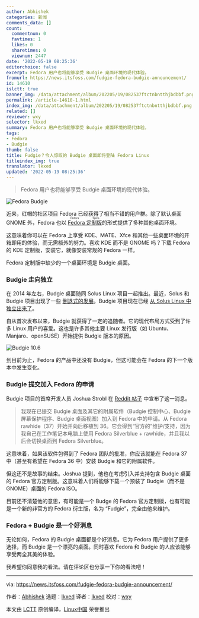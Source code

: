 ```yaml
---
author: Abhishek
categories: 新闻
comments_data: []
count:
  commentnum: 0
  favtimes: 1
  likes: 0
  sharetimes: 0
  viewnum: 2447
date: '2022-05-19 08:25:36'
editorchoice: false
excerpt: Fedora 用户也将能够享受 Budgie 桌面环境的现代体验。
fromurl: https://news.itsfoss.com/fudgie-fedora-budgie-announcement/
id: 14610
islctt: true
banner_img: /data/attachment/album/202205/19/082537ftctnbntthjbdbbf.png
permalink: /article-14610-1.html
index_img: /data/attachment/album/202205/19/082537ftctnbntthjbdbbf.png.thumb.jpg
related: []
reviewer: wxy
selector: lkxed
summary: Fedora 用户也将能够享受 Budgie 桌面环境的现代体验。
tags:
- Fedora
- Budgie
thumb: false
title: Fudgie？令人惊叹的 Budgie 桌面即将登陆 Fedora Linux
titleindex_img: true
translator: lkxed
updated: '2022-05-19 08:25:36'
---
```



> 
> Fedora 用户也将能够享受 Budgie 桌面环境的现代体验。
> 
> 
> 


![Fedora Budgie](/data/attachment/album/202205/19/082537ftctnbntthjbdbbf.png)


近来，红帽的社区项目 Fedora 已经获得了相当不错的用户群。除了默认桌面 GNOME 外，Fedora 也以 <ruby> <a href="https://spins.fedoraproject.org">  Fedora 定制版 </a> <rt>  Fedora Spins </rt></ruby> 的形式提供了多种其他桌面环境。


这意味着你可以在 Fedora 上享受 KDE、MATE、Xfce 和其他一些桌面环境的开箱即用的体验，而无需额外的努力。喜欢 KDE 而不是 GNOME 吗？下载 Fedora 的 KDE 定制版，安装它，就像安装常规的 Fedora 一样。


Fedora 定制版中缺少的一个桌面环境是 Budgie 桌面。


### Budgie 走向独立


在 2014 年左右，Budgie 桌面随同 Solus Linux 项目一起推出。最近，Solus 和 Budgie 项目出现了一些 [倒退式的发展](https://news.itsfoss.com/solus-co-lead-resign-budgie-serpent/)。Budgie 项目现在已经 [从 Solus Linux 中独立出来了](https://news.itsfoss.com/budgie-10-6-release/)。


自从首次发布以来，Budgie 就获得了一定的追随者。它的现代布局方式受到了许多 Linux 用户的喜爱。这也是许多其他主要 Linux 发行版（如 Ubuntu、Manjaro、openSUSE）开始提供 Budgie 版本的原因。


![Budgie 10.6](/data/attachment/album/202205/19/082537wmmmb7x3mx1hnj81.jpg)


到目前为止，Fedora 的产品中还没有 Budgie，但这可能会在 Fedora 的下一个版本中发生变化。


### Budgie 提交加入 Fedora 的申请


Budgie 项目的首席开发人员 Joshua Strobl 在 [Reddit 帖子](https://www.reddit.com/r/Fedora/comments/uq3gah/budgie_desktop_has_now_been_submitted_for/) 中宣布了这一消息。



> 
> 我现在已提交 Budgie 桌面及其它的附属软件（Budgie 控制中心、Budgie 屏幕保护程序、Budgie 桌面视图）加入到 Fedora 中的申请。从 Fedora rawhide（37）开始并向后移植到 36。它会得到“官方的”维护/支持，因为我自己在工作笔记本电脑上使用 Fedora Silverblue + rawhide，并且我以后会切换桌面到 Fedora Silverblue。
> 
> 
> 


这意味着，如果该软件包得到了 Fedora 团队的批准，你应该就能在 Fedora 37 中（甚至有希望在 Fedora 36 中）安装 Budgie 和它的附属软件。


但这还不是故事的结束。Joshua 提到，他也在考虑引入并支持包含 Budgie 桌面的 Fedora 官方定制版。这意味着人们将能够下载一个预装了 Budgie（而不是 GNOME）桌面的 Fedora ISO。


目前还不清楚他的意思，有可能是一个 Budge 的 Fedora 官方定制版，也有可能是一个新的非官方的 Fedora 衍生版，名为 “Fudgie”，完全由他来维护。


### Fedora + Budgie 是一个好消息


无论如何，Fedora 的 Budgie 桌面都是个好消息。它为 Fedora 用户提供了更多选择，而 Budgie 是一个漂亮的桌面。同时喜欢 Fedora 和 Budgie 的人应该能够享受两全其美的体验。


我希望你同意我的看法。请在评论区也分享一下你的看法吧！




---


via: <https://news.itsfoss.com/fudgie-fedora-budgie-announcement/>


作者：[Abhishek](https://news.itsfoss.com/author/root/) 选题：[lkxed](https://github.com/lkxed) 译者：[lkxed](https://github.com/lkxed) 校对：[wxy](https://github.com/wxy)


本文由 [LCTT](https://github.com/LCTT/TranslateProject) 原创编译，[Linux中国](https://linux.cn/) 荣誉推出